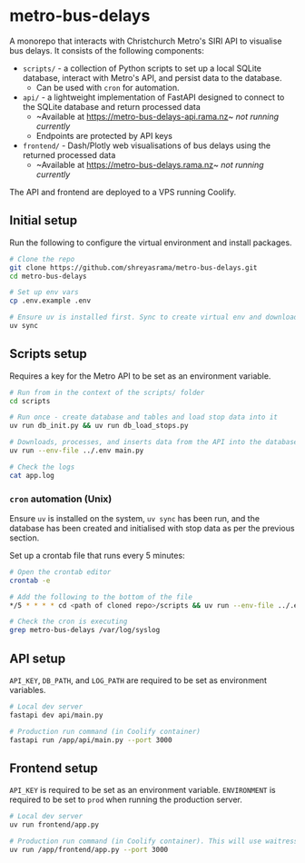 # metro-bus-delays

A monorepo that interacts with Christchurch Metro's SIRI API to visualise bus delays. It consists of the following components:

- `scripts/` - a collection of Python scripts to set up a local SQLite database, interact with Metro's API, and persist data to the database.
    - Can be used with `cron` for automation.
- `api/` - a lightweight implementation of FastAPI designed to connect to the SQLite database and return processed data
    - ~Available at https://metro-bus-delays-api.rama.nz~ _not running currently_
    - Endpoints are protected by API keys
- `frontend/` - Dash/Plotly web visualisations of bus delays using the returned processed data
    - ~Available at https://metro-bus-delays.rama.nz~ _not running currently_

The API and frontend are deployed to a VPS running Coolify.

## Initial setup

Run the following to configure the virtual environment and install packages.

```bash
# Clone the repo
git clone https://github.com/shreyasrama/metro-bus-delays.git
cd metro-bus-delays

# Set up env vars
cp .env.example .env

# Ensure uv is installed first. Sync to create virtual env and download dependencies
uv sync
```

## Scripts setup

Requires a key for the Metro API to be set as an environment variable.

```bash
# Run from in the context of the scripts/ folder
cd scripts

# Run once - create database and tables and load stop data into it
uv run db_init.py && uv run db_load_stops.py

# Downloads, processes, and inserts data from the API into the database. Target for automation
uv run --env-file ../.env main.py

# Check the logs
cat app.log
```

### `cron` automation (Unix)

Ensure `uv` is installed on the system, `uv sync` has been run, and the database has been created and initialised with stop data as per the previous section.

Set up a crontab file that runs every 5 minutes:

```bash
# Open the crontab editor
crontab -e

# Add the following to the bottom of the file
*/5 * * * * cd <path of cloned repo>/scripts && uv run --env-file ../.env main.py

# Check the cron is executing
grep metro-bus-delays /var/log/syslog
```

## API setup

`API_KEY`, `DB_PATH`, and `LOG_PATH` are required to be set as environment variables.

```bash
# Local dev server
fastapi dev api/main.py

# Production run command (in Coolify container)
fastapi run /app/api/main.py --port 3000
```

## Frontend setup

`API_KEY` is required to be set as an environment variable. `ENVIRONMENT` is required to be set to `prod` when running the production server.

```bash
# Local dev server
uv run frontend/app.py

# Production run command (in Coolify container). This will use waitress to serve the app.
uv run /app/frontend/app.py --port 3000
```
